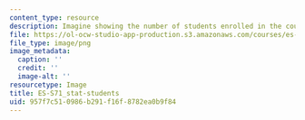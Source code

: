 ```yaml
---
content_type: resource
description: Imagine showing the number of students enrolled in the course.
file: https://ol-ocw-studio-app-production.s3.amazonaws.com/courses/es-s71-increasing-your-physical-intelligence-enhancing-your-social-smarts-spring-2014/957f7c510986b291f16f8782ea0b9f84_ES-S71_stat-students.png
file_type: image/png
image_metadata:
  caption: ''
  credit: ''
  image-alt: ''
resourcetype: Image
title: ES-S71_stat-students
uid: 957f7c51-0986-b291-f16f-8782ea0b9f84
---
```

